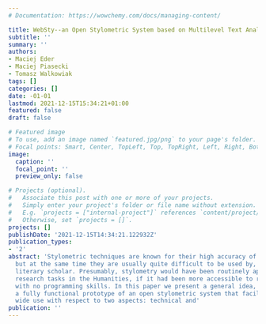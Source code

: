 ```yaml
---
# Documentation: https://wowchemy.com/docs/managing-content/

title: WebSty--an Open Stylometric System based on Multilevel Text Analysis
subtitle: ''
summary: ''
authors:
- Maciej Eder
- Maciej Piasecki
- Tomasz Walkowiak
tags: []
categories: []
date: -01-01
lastmod: 2021-12-15T15:34:21+01:00
featured: false
draft: false

# Featured image
# To use, add an image named `featured.jpg/png` to your page's folder.
# Focal points: Smart, Center, TopLeft, Top, TopRight, Left, Right, BottomLeft, Bottom, BottomRight.
image:
  caption: ''
  focal_point: ''
  preview_only: false

# Projects (optional).
#   Associate this post with one or more of your projects.
#   Simply enter your project's folder or file name without extension.
#   E.g. `projects = ["internal-project"]` references `content/project/deep-learning/index.md`.
#   Otherwise, set `projects = []`.
projects: []
publishDate: '2021-12-15T14:34:21.122932Z'
publication_types:
- '2'
abstract: 'Stylometric techniques are known for their high accuracy of text classification,
  but at the same time they are usually quite difficult to be used by, say, an average
  literary scholar. Presumably, stylometry would have been routinely applied in many
  research tasks in the Humanities, if it had been more accessible to researchers
  with no programming skills. In this paper we present a general idea, followed by
  a fully functional prototype of an open stylometric system that facilitates its
  wide use with respect to two aspects: technical and'
publication: ''
---
```

